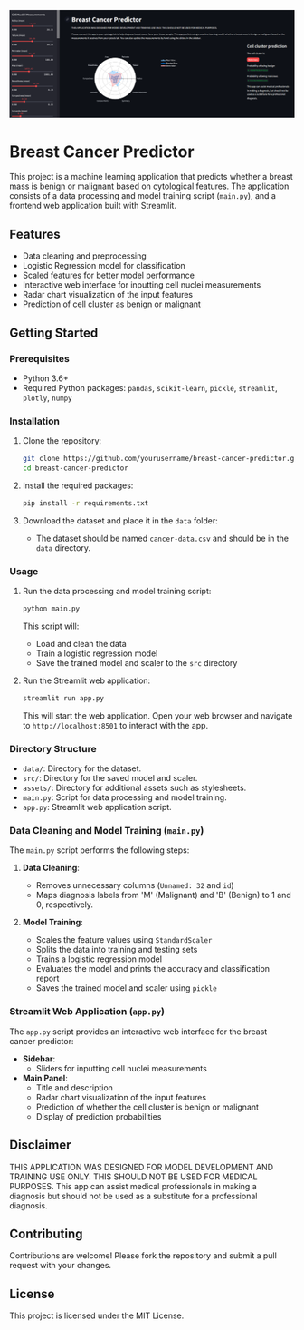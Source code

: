 ![Model Performance](images/output1.PNG)

# Breast Cancer Predictor

This project is a machine learning application that predicts whether a breast mass is benign or malignant based on cytological features. The application consists of a data processing and model training script (`main.py`), and a frontend web application built with Streamlit.

## Features

- Data cleaning and preprocessing
- Logistic Regression model for classification
- Scaled features for better model performance
- Interactive web interface for inputting cell nuclei measurements
- Radar chart visualization of the input features
- Prediction of cell cluster as benign or malignant

## Getting Started

### Prerequisites

- Python 3.6+
- Required Python packages: `pandas`, `scikit-learn`, `pickle`, `streamlit`, `plotly`, `numpy`

### Installation

1. Clone the repository:
    ```bash
    git clone https://github.com/yourusername/breast-cancer-predictor.git
    cd breast-cancer-predictor
    ```

2. Install the required packages:
    ```bash
    pip install -r requirements.txt
    ```

3. Download the dataset and place it in the `data` folder:
    - The dataset should be named `cancer-data.csv` and should be in the `data` directory.

### Usage

1. Run the data processing and model training script:
    ```bash
    python main.py
    ```

   This script will:
   - Load and clean the data
   - Train a logistic regression model
   - Save the trained model and scaler to the `src` directory

2. Run the Streamlit web application:
    ```bash
    streamlit run app.py
    ```

   This will start the web application. Open your web browser and navigate to `http://localhost:8501` to interact with the app.

### Directory Structure

- `data/`: Directory for the dataset.
- `src/`: Directory for the saved model and scaler.
- `assets/`: Directory for additional assets such as stylesheets.
- `main.py`: Script for data processing and model training.
- `app.py`: Streamlit web application script.

### Data Cleaning and Model Training (`main.py`)

The `main.py` script performs the following steps:

1. **Data Cleaning**: 
   - Removes unnecessary columns (`Unnamed: 32` and `id`)
   - Maps diagnosis labels from 'M' (Malignant) and 'B' (Benign) to 1 and 0, respectively.

2. **Model Training**:
   - Scales the feature values using `StandardScaler`
   - Splits the data into training and testing sets
   - Trains a logistic regression model
   - Evaluates the model and prints the accuracy and classification report
   - Saves the trained model and scaler using `pickle`

### Streamlit Web Application (`app.py`)

The `app.py` script provides an interactive web interface for the breast cancer predictor:

- **Sidebar**: 
  - Sliders for inputting cell nuclei measurements
- **Main Panel**: 
  - Title and description
  - Radar chart visualization of the input features
  - Prediction of whether the cell cluster is benign or malignant
  - Display of prediction probabilities

## Disclaimer

THIS APPLICATION WAS DESIGNED FOR MODEL DEVELOPMENT AND TRAINING USE ONLY. THIS SHOULD NOT BE USED FOR MEDICAL PURPOSES. This app can assist medical professionals in making a diagnosis but should not be used as a substitute for a professional diagnosis.

## Contributing

Contributions are welcome! Please fork the repository and submit a pull request with your changes.

## License

This project is licensed under the MIT License.
